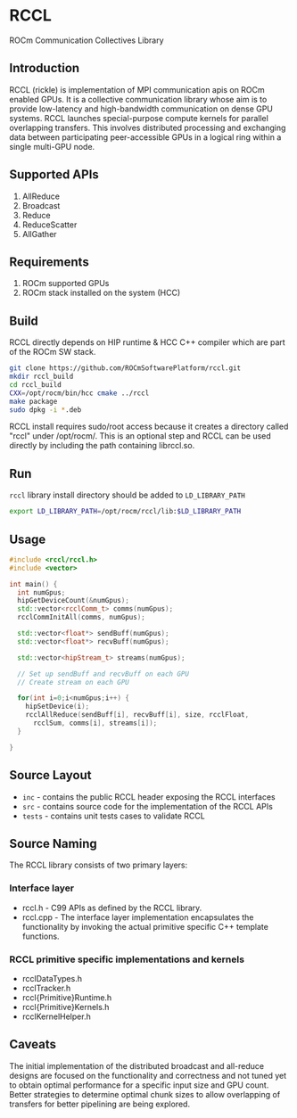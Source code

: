 # RCCL
ROCm Communication Collectives Library

## Introduction
RCCL (rickle) is implementation of MPI communication apis on ROCm enabled GPUs. It is a collective communication library whose aim is to provide low-latency and high-bandwidth communication on dense GPU systems. RCCL launches special-purpose compute kernels for parallel overlapping transfers. This involves distributed processing and exchanging data between participating peer-accessible GPUs in a logical ring within a single multi-GPU node. 

## Supported APIs
1. AllReduce
2. Broadcast
3. Reduce
4. ReduceScatter
5. AllGather

## Requirements
1. ROCm supported GPUs
2. ROCm stack installed on the system (HCC)

## Build
RCCL directly depends on HIP runtime & HCC C++ compiler which are part of the ROCm SW stack.
```bash
git clone https://github.com/ROCmSoftwarePlatform/rccl.git
mkdir rccl_build
cd rccl_build
CXX=/opt/rocm/bin/hcc cmake ../rccl
make package
sudo dpkg -i *.deb
```

RCCL install requires sudo/root access because it creates a directory called "rccl" under /opt/rocm/. This is an optional step and RCCL can be used directly by including the path containing librccl.so.

## Run
`rccl` library install directory should be added to `LD_LIBRARY_PATH`
```bash
export LD_LIBRARY_PATH=/opt/rocm/rccl/lib:$LD_LIBRARY_PATH
```

## Usage
```cpp
#include <rccl/rccl.h>
#include <vector>

int main() {
  int numGpus;
  hipGetDeviceCount(&numGpus);
  std::vector<rcclComm_t> comms(numGpus);
  rcclCommInitAll(comms, numGpus);

  std::vector<float*> sendBuff(numGpus);
  std::vector<float*> recvBuff(numGpus);

  std::vector<hipStream_t> streams(numGpus);

  // Set up sendBuff and recvBuff on each GPU
  // Create stream on each GPU

  for(int i=0;i<numGpus;i++) {
    hipSetDevice(i);
    rcclAllReduce(sendBuff[i], recvBuff[i], size, rcclFloat,
      rcclSum, comms[i], streams[i]);
  }

}
```

## Source Layout
* `inc` - contains the public RCCL header exposing the RCCL interfaces
* `src` - contains source code for the implementation of the RCCL APIs
* `tests` - contains unit tests cases to validate RCCL

## Source Naming
The RCCL library consists of two primary layers:

### Interface layer
* rccl.h - C99 APIs as defined by the RCCL library.
* rccl.cpp - The interface layer implementation encapsulates the functionality by invoking the actual primitive specific C++ template functions.


### RCCL primitive specific implementations and kernels
* rcclDataTypes.h
* rcclTracker.h
* rccl{Primitive}Runtime.h
* rccl{Primitive}Kernels.h
* rcclKernelHelper.h


## Caveats
The initial implementation of the distributed broadcast and all-reduce designs are focused on the functionality and correctness and not tuned yet to obtain optimal performance for a specific input size and GPU count. Better strategies to determine optimal chunk sizes to allow overlapping of transfers for better pipelining are being explored.
